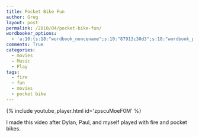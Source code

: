 ```yaml
---
title: Pocket Bike Fun
author: Greg
layout: post
permalink: /2010/04/pocket-bike-fun/
wordbooker_options:
  - 'a:10:{s:18:"wordbook_noncename";s:10:"87913c30d3";s:18:"wordbook_page_post";s:4:"-100";s:18:"wordbook_orandpage";s:1:"2";s:23:"wordbook_default_author";s:1:"2";s:23:"wordbook_extract_length";s:3:"256";s:19:"wordbook_actionlink";s:3:"300";s:26:"wordbooker_publish_default";s:2:"on";s:18:"wordbook_attribute";s:31:"Posted a new post on their blog";s:29:"wordbooker_status_update_text";s:35:": New blog post :  %title% - %link%";s:20:"wordbook_comment_get";s:2:"on";}'
comments: True
categories:
  - movies
  - Music
  - Play
tags:
  - fire
  - fun
  - movies
  - pocket bike
---
```


{% include youtube_player.html id='zpscuMoeF0M' %}

I made this video after Dylan, Paul, and myself played with fire and pocket bikes.

